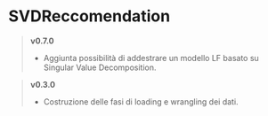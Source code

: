 # SVDReccomendation

> **v0.7.0**
>	* Aggiunta possibilità di addestrare un modello LF basato su Singular Value Decomposition.

> **v0.3.0**
>	* Costruzione delle fasi di loading e wrangling dei dati.
